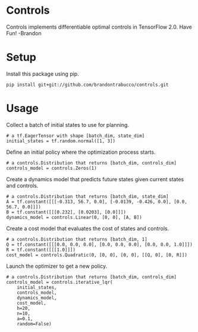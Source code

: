 # Controls

Controls implements differentiable optimal controls in TensorFlow 2.0. Have Fun! -Brandon

# Setup

Install this package using pip.

```
pip install git+git://github.com/brandontrabucco/controls.git
```

# Usage

Collect a batch of initial states to use for planning.

```
# a tf.EagerTensor with shape [batch_dim, state_dim]
initial_states = tf.random.normal([1, 3])
```

Define an initial policy where the optimization process starts.

```
# a controls.Distribution that returns [batch_dim, controls_dim]
controls_model = controls.Zeros(1)
```

Create a dynamics model that predicts future states given current states and controls.

```
# a controls.Distribution that returns [batch_dim, state_dim]
A = tf.constant([[[-0.313, 56.7, 0.0], [-0.0139, -0.426, 0.0], [0.0, 56.7, 0.0]]])
B = tf.constant([[[0.232], [0.0203], [0.0]]])
dynamics_model = controls.Linear(0, [0, 0], [A, B])
```

Create a cost model that evaluates the cost of states and controls.

```
# a controls.Distribution that returns [batch_dim, 1]
Q = tf.constant([[[0.0, 0.0, 0.0], [0.0, 0.0, 0.0], [0.0, 0.0, 1.0]]])
R = tf.constant([[[1.0]]])
cost_model = controls.Quadratic(0, [0, 0], [0, 0], [[Q, 0], [0, R]])
```

Launch the optimizer to get a new policy.

```
# a controls.Distribution that returns [batch_dim, controls_dim]
controls_model = controls.iterative_lqr(
    initial_states,
    controls_model,
    dynamics_model,
    cost_model,
    h=20,
    n=10,
    a=0.1,
    random=False)
```
